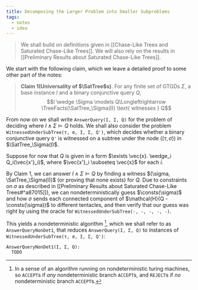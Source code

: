 ```yaml
---
title: Decomposing the Larger Problem into Smaller Subproblems
tags:
  - notes
  - idea
---
```


> We shall build on definitions given in [[Chase-Like Trees and Saturated Chase-Like Trees]]. We will also rely on the results in [[Preliminary Results about Saturated Chase-Like Trees]].

We start with the following claim, which we leave a detailed proof to some other part of the notes:

> **Claim 1(Universality of $\SatTree$s)**. For any finite set of GTGDs $\Sigma$, a base instance $I$ and a binary conjunctive query $Q$, $$I \wedge \Sigma \models Q\Longleftrightarrow \TreeFacts(\SatTree_\Sigma(I)) \text{ witnesses } Q$$

From now on we shall write `AnswerQuery(I, Σ, Q)` for the problem of deciding where $I \wedge \Sigma \models Q$ holds. We shall also consider the problem `WitnessedUnderSubTree(τ, σ, I, Σ, Q')`, which decides whether a binary conjunctive query `Q'` is witnessed on a subtree under the node $((\tau, \sigma))$ in $\SatTree_\Sigma(I)$.

Suppose for now that $Q$ is given in a form $\exists \vec{x}. \wedge_i Q_i(\vec{x'}_i)$, where $\vec{x'}_i \subseteq \vec{x}$ for each $i$.

By Claim 1, we can answer $I \wedge \Sigma \models Q$ by finding a witness $(\sigma, \SatTree_\Sigma(I))$ (or proving that none exists) for $Q$. Due to constraints on $\sigma$ as described in [[Preliminary Results about Saturated Chase-Like Trees#^a87015]]), we can nondeterministically guess $\consts(\sigma)$ and how $\sigma$ sends each connected component of $\mathcal{H}(Q - \consts(\sigma))$ to different tentacles, and then verify that our guess was right by using the oracle for `WitnessedUnderSubTree(-, -, -, -, -)`.

This yields a nondeterministic algorithm [^1], which we shall refer to as `AnswerQueryNonDet1`, that reduces `AnswerQuery(I, Σ, Q)` to instances of `WitnessedUnderSubTree(τ, σ, I, Σ, Q')`:

```
AnswerQueryNonDet1(I, Σ, Q):
  TODO
```

[^1]: In a sense of an algorithm running on nondeterministic turing machines, so `ACCEPT`s if *any* nondeterministic branch `ACCEPT`s, and `REJECT`s if *no* nondeterministic branch `ACCEPT`s.